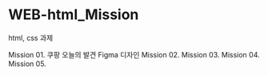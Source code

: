 # WEB-html_Mission
html, css 과제

Mission 01. 쿠팡 오늘의 발견 Figma 디자인
Mission 02.
Mission 03.
Mission 04.
Mission 05.
